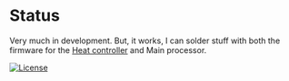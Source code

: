 # Status

Very much in development. But, it works, I can solder stuff with both the firmware for the [Heat controller](Heat%20controller/README.md) and Main processor.

[![License](https://img.shields.io/badge/License-Apache%202.0-blue.svg)](https://opensource.org/licenses/Apache-2.0)
